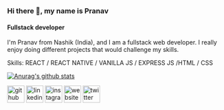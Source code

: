 
### Hi there 👋, my name is Pranav
#### Fullstack developer

I'm Pranav from Nashik (India), and I am a fullstack web developer. I really enjoy doing different projects that would challenge my skills.


Skills: REACT / REACT NATIVE / VANILLA JS / EXPRESS JS /HTML / CSS


[![Anurag's github stats](https://github-readme-stats.vercel.app/api?username=pranav589)](https://github.com/anuraghazra/github-readme-stats)

[<img src='https://cdn.jsdelivr.net/npm/simple-icons@3.0.1/icons/github.svg' alt='github' height='40'>](https://github.com/pranav589)  [<img src='https://cdn.jsdelivr.net/npm/simple-icons@3.0.1/icons/linkedin.svg' alt='linkedin' height='40'>](https://www.linkedin.com/in/pranav-bakale-27bab9193/)  [<img src='https://cdn.jsdelivr.net/npm/simple-icons@3.0.1/icons/instagram.svg' alt='instagram' height='40'>](https://www.instagram.com/pranav_webdev/)  [<img src='https://cdn.jsdelivr.net/npm/simple-icons@3.0.1/icons/icloud.svg' alt='website' height='40'>](https://portfolio-pranav-bakale.netlify.app/#)  [<img src='https://cdn.jsdelivr.net/npm/simple-icons@3.0.1/icons/twitter.svg' alt='twitter' height='40'>](https://twitter.com/Pranavbakale)  






<!--
**pranav589/pranav589** is a ✨ _special_ ✨ repository because its `README.md` (this file) appears on your GitHub profile.

Here are some ideas to get you started:

- 🔭 I’m currently working on ...
- 🌱 I’m currently learning ...
- 👯 I’m looking to collaborate on ...
- 🤔 I’m looking for help with ...
- 💬 Ask me about ...
- 📫 How to reach me: ...
- 😄 Pronouns: ...
- ⚡ Fun fact: ...
-->
